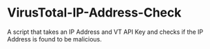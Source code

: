 # VirusTotal-IP-Address-Check
A script that takes an IP Address and VT API Key and checks if the IP Address is found to be malicious.

